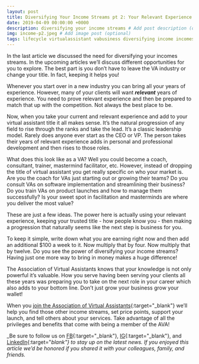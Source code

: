 ```yaml
---
layout: post
title: Diversifying Your Income Streams pt 2: Your Relevant Experience Matters
date: 2019-04-09 00:00:00 +0000
description: diversifying your income streams # Add post description (optional)
img: income-p2.jpeg # Add image post (optional)
tags: lifecycle virtualassistant vabusiness diversifying income incomestreams # add tag
---
```


In the last article we discussed the need for diversifying your incomes streams. In the upcoming articles we’ll discuss different opportunities for you to explore. The best part is you don’t have to leave the VA industry or change your title. In fact, keeping it helps you!

Whenever you start over in a new industry you can bring all your years of experience. However, many of your clients will want ___relevant___ years of experience. You need to prove relevant experience and then be prepared to match that up with the competition. Not always the best place to be.

Now, when you take your current and relevant experience and add to your virtual assistant title it all makes sense. It’s the natural progression of any field to rise through the ranks and take the lead. It’s a classic leadership model. Rarely does anyone ever start as the CEO or VP. The person takes their years of relevant experience adds in personal and professional development and then rises to those roles.

What does this look like as a VA? Well you could become a coach, consultant, trainer, mastermind facilitator, etc. However, instead of dropping the title of virtual assistant you get really specific on who your market is. Are you the coach for VAs just starting out or growing their teams? Do you consult VAs on software implementation and streamlining their business? Do you train VAs on product launches and how to manage them successfully? Is your sweet spot in facilitation and masterminds are where you deliver the most value?

These are just a few ideas. The power here is actually using your relevant experience, keeping your trusted title - how people know you - then making a progression that naturally seems like the next step is business for you.

To keep it simple, write down what you are earning right now and then add an additional $100 a week to it. Now multiply that by four. Now multiply that by twelve. Do you see the power of diversifying your income streams? Having just one more way to bring in money makes a huge difference!

The Association of Virtual Assistants knows that your knowledge is not only powerful it’s valuable. How you serve having been serving your clients all these years was preparing you to take on the next role in your career which also adds to your bottom line. Don’t just grow your business grow your wallet!


When you [join the Association of Virtual Assistants](https://thevirtualbusinesssummit.thrivecart.com/ava-membership/){:target="_blank"} we’ll help you find those other income streams, set price points, support your launch, and tell others about your services. Take advantage of all the privileges and benefits that come with being a member of the  AVA!

_Be sure to follow us on [FB](https://www.facebook.com/Association-of-Virtual-Assistants-415696612306842/){:target="_blank"}, [IG](https://www.instagram.com/associationofvas/){:target="_blank"}, and [LinkedIn](https://www.linkedin.com/company/associationofvirtualassistants/){:target="_blank"} to stay up on the latest news. If you enjoyed this article we’d be honored if you shared it with your colleagues, family, and friends._
